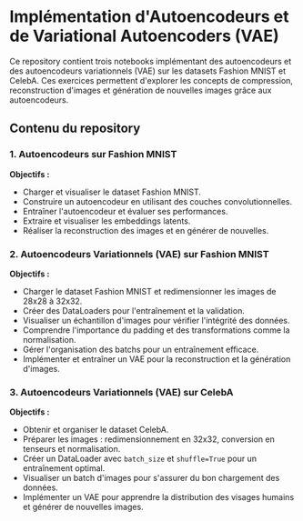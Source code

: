 # Implémentation d'Autoencodeurs et de Variational Autoencoders (VAE)

Ce repository contient trois notebooks implémentant des autoencodeurs et des autoencodeurs variationnels (VAE) sur les datasets Fashion MNIST et CelebA. Ces exercices permettent d'explorer les concepts de compression, reconstruction d'images et génération de nouvelles images grâce aux autoencodeurs.

## Contenu du repository

### 1. Autoencodeurs sur Fashion MNIST
**Objectifs :**
- Charger et visualiser le dataset Fashion MNIST.
- Construire un autoencodeur en utilisant des couches convolutionnelles.
- Entraîner l'autoencodeur et évaluer ses performances.
- Extraire et visualiser les embeddings latents.
- Réaliser la reconstruction des images et en générer de nouvelles.

### 2. Autoencodeurs Variationnels (VAE) sur Fashion MNIST
**Objectifs :**
- Charger le dataset Fashion MNIST et redimensionner les images de 28x28 à 32x32.
- Créer des DataLoaders pour l'entraînement et la validation.
- Visualiser un échantillon d'images pour vérifier l'intégrité des données.
- Comprendre l'importance du padding et des transformations comme la normalisation.
- Gérer l'organisation des batchs pour un entraînement efficace.
- Implémenter et entraîner un VAE pour la reconstruction et la génération d'images.

### 3. Autoencodeurs Variationnels (VAE) sur CelebA
**Objectifs :**
- Obtenir et organiser le dataset CelebA.
- Préparer les images : redimensionnement en 32x32, conversion en tenseurs et normalisation.
- Créer un DataLoader avec `batch_size` et `shuffle=True` pour un entraînement optimal.
- Visualiser un batch d'images pour s'assurer du bon chargement des données.
- Implémenter un VAE pour apprendre la distribution des visages humains et générer de nouvelles images.

